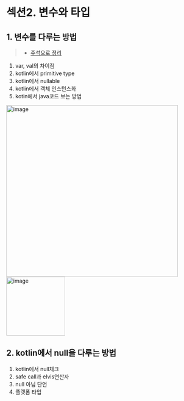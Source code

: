 # 섹션2. 변수와 타입

## 1. 변수를 다루는 방법

> * [주석으로 정리](../codes/section2/Sec2_1.kt)

1. var, val의 차이점
2. kotlin에서 primitive type
3. kotlin에서 nullable 
4. kotlin에서 객체 인스턴스화
5. kotin에서 java코드 보는 방법

<img width="450" alt="image" src="https://user-images.githubusercontent.com/51740388/184463175-c030eba5-723e-4059-b6eb-caa4258abbfd.png">

<img width="154" alt="image" src="https://user-images.githubusercontent.com/51740388/184463211-efb53840-b62e-4247-9077-621fdc6dbd5f.png">

## 2. kotlin에서 null을 다루는 방법

1. kotlin에서 null체크
2. safe call과 elvis연산자
3. null 아님 단언
4. 플랫폼 타입